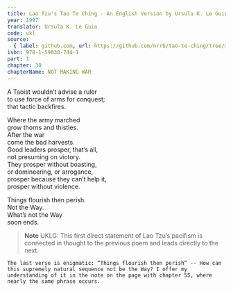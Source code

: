 ```yaml
---
title: Lao Tzu's Tao Te Ching - An English Version by Ursula K. Le Guin
year: 1997
translator: Ursula K. Le Guin
code: ukl
source:
  { label: github.com, url: https://github.com/nrrb/tao-te-ching/tree/master }
isbn: 978-1-59030-744-1
part: 1
chapter: 30
chapterName: NOT MAKING WAR
---
```


A Taoist wouldn’t advise a ruler  
to use force of arms for conquest;  
that tactic backfires.

Where the army marched  
grow thorns and thistles.  
After the war  
come the bad harvests.  
Good leaders prosper, that’s all,  
not presuming on victory.  
They prosper without boasting,  
or domineering, or arrogance,  
prosper because they can’t help it,  
prosper without violence.

Things flourish then perish.  
Not the Way.  
What’s not the Way  
soon ends.

> **Note** UKLG: This first direct statement of Lao Tzu’s pacifism is connected in thought to the previous poem and leads directly to the next.

    The last verse is enigmatic: “Things flourish then perish” -- How can this supremely natural sequence not be the Way? I offer my understanding of it in the note on the page with chapter 55, where nearly the same phrase occurs.
